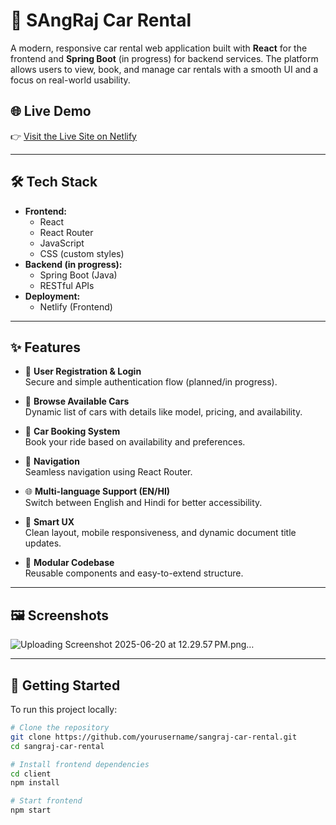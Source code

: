 # 🚗 SAngRaj Car Rental

A modern, responsive car rental web application built with **React** for the frontend and **Spring Boot** (in progress) for backend services. The platform allows users to view, book, and manage car rentals with a smooth UI and a focus on real-world usability.

## 🌐 Live Demo

👉 [Visit the Live Site on Netlify](https://sangraj-rentals.netlify.app/)

---

## 🛠️ Tech Stack

- **Frontend:**
  - React
  - React Router
  - JavaScript
  - CSS (custom styles)
- **Backend (in progress):**
  - Spring Boot (Java)
  - RESTful APIs
- **Deployment:**
  - Netlify (Frontend)

---

## ✨ Features

- 🧾 **User Registration & Login**  
  Secure and simple authentication flow (planned/in progress).

- 🚙 **Browse Available Cars**  
  Dynamic list of cars with details like model, pricing, and availability.

- 📅 **Car Booking System**  
  Book your ride based on availability and preferences.

- 🧭 **Navigation**  
  Seamless navigation using React Router.

- 🌐 **Multi-language Support (EN/HI)**  
  Switch between English and Hindi for better accessibility.

- 🧠 **Smart UX**  
  Clean layout, mobile responsiveness, and dynamic document title updates.

- 🧩 **Modular Codebase**  
  Reusable components and easy-to-extend structure.

---

## 🖼️ Screenshots
![Uploading Screenshot 2025-06-20 at 12.29.57 PM.png…]()


---

## 🚀 Getting Started

To run this project locally:

```bash
# Clone the repository
git clone https://github.com/yourusername/sangraj-car-rental.git
cd sangraj-car-rental

# Install frontend dependencies
cd client
npm install

# Start frontend
npm start
